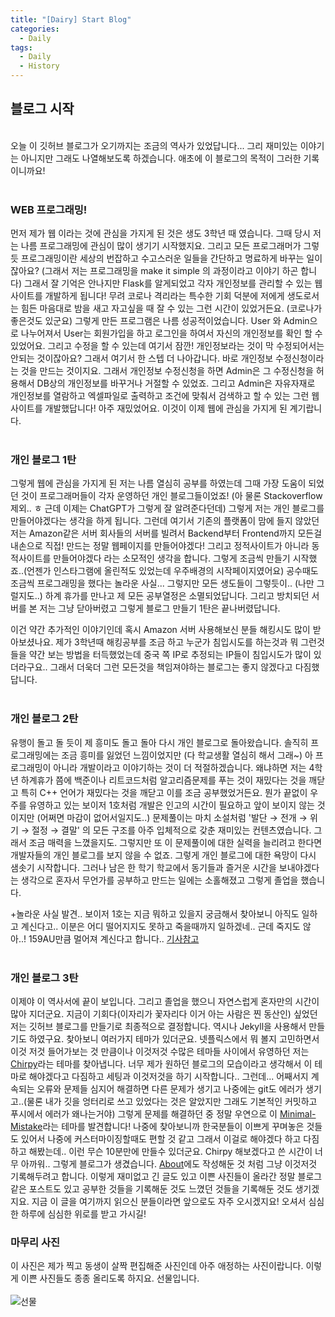 ```yaml
---
title: "[Dairy] Start Blog"
categories:
  - Daily
tags:
  - Daily
  - History
---
```


## **블로그 시작**
<br>
오늘 이 깃허브 블로그가 오기까지는 조금의 역사가 있었답니다... 그리 재미있는 이야기는 아니지만 그래도 나열해보도록 하겠습니다. 애초에 이 블로그의 목적이 그러한 기록이니까요!
<br><br>

### **WEB 프로그래밍!**
먼저 제가 웹 이라는 것에 관심을 가지게 된 것은 생도 3학년 때 였습니다. 그때 당시 저는 나름 프로그래밍에 관심이 많이 생기기 시작했지요. 그리고 모든 프로그래머가 그렇듯 프로그래밍이란 세상의 번잡하고 수고스러운 일들을 간단하고 명료하게 바꾸는 일이잖아요? (그래서 저는 프로그래밍을 make it simple 의 과정이라고 이야기 하곤 합니다) 그래서 잘 기억은 안나지만 Flask를 알게되었고 각자 개인정보를 관리할 수 있는 웹 사이트를 개발하게 됩니다! 무려 코로나 격리라는 특수한 기회 덕분에 저에게 생도로서는 힘든 마음대로 밤을 새고 자고싶을 때 잘 수 있는 그런 시간이 있었거든요. (코로나가 좋은것도 있군요) 그렇게 만든 프로그램은 나름 성공적이었습니다. User 와 Admin으로 나누어져서 User는 회원가입을 하고 로그인을 하여서 자신의 개인정보를 확인 할 수 있었어요. 그리고 수정을 할 수 있는데 여기서 잠깐! 개인정보라는 것이 막 수정되어서는 안되는 것이잖아요? 그래서 여기서 한 스텝 더 나아갑니다. 바로 개인정보 수정신청이라는 것을 만드는 것이지요. 그래서 개인정보 수정신청을 하면 Admin은 그 수정신청을 허용해서 DB상의 개인정보를 바꾸거나 거절할 수 있었죠. 그리고 Admin은 자유자재로 개인정보를 열람하고 엑셀파일로 출력하고 조건에 맞춰서 검색하고 할 수 있는 그런 웹사이트를 개발했답니다! 아주 재밌었어요. 이것이 이제 웹에 관심을 가지게 된 계기랍니다.
<br><br>

### **개인 블로그 1탄**
그렇게 웹에 관심을 가지게 된 저는 나름 열심히 공부를 하였는데 그때 가장 도움이 되었던 것이 프로그래머들이 각자 운영하던 개인 블로그들이었죠! (아 물론 Stackoverflow 제외.. ㅎ 근데 이제는 ChatGPT가 그렇게 잘 알려준다던데) 그렇게 저는 개인 블로그를 만들어야겠다는 생각을 하게 됩니다. 그런데 여기서 기존의 플랫폼이 맘에 들지 않았던 저는 Amazon같은 서버 회사들의 서버를 빌려서 Backend부터 Frontend까지 모든걸 내손으로 직접! 만드는 정말 웹페이지를 만들어야겠다! 그리고 정적사이트가 아니라 동적사이트를 만들어야겠다 라는 소모적인 생각을 합니다. 그렇게 조금씩 만들기 시작했죠..(언젠가 인스타그램에 올린적도 있었는데 우주배경의 시작페이지였어요) 공수때도 조금씩 프로그래밍을 했다는 놀라운 사실... 그렇지만 모든 생도들이 그렇듯이.. (나만 그럴지도..) 하계 휴가를 만나고 제 모든 공부열정은 소멸되었답니다. 그리고 방치되던 서버를 본 저는 그냥 닫아버렸고 그렇게 블로그 만들기 1탄은 끝나버렸답니다.
 
이건 약간 추가적인 이야기인데 혹시 Amazon 서버 사용해보신 분들 해킹시도 많이 받아보셨나요. 제가 3학년때 해킹공부를 조금 하고 누군가 침입시도를 하는것과 뭐 그런것들을 약간 보는 방법을 터득했었는데 중국 쪽 IP로 추정되는 IP들이 침입시도가 많이 있더라구요.. 그래서 더욱더 그런 모든것을 책임져야하는 블로그는 좋지 않겠다고 다짐했답니다.
<br><br>

### **개인 블로그 2탄**
유행이 돌고 돌 듯이 제 흥미도 돌고 돌아 다시 개인 블로그로 돌아왔습니다. 솔직히 프로그래밍에는 조금 흥미를 잃었던 느낌이었지만 (다 학교생활 열심히 해서 그래~) 아 프로그래밍이 아니라 개발이라고 이야기하는 것이 더 적절하겠습니다. 왜냐하면 저는 4학년 하계휴가 쯤에 백준이나 리트코드처럼 알고리즘문제를 푸는 것이 재밌다는 것을 깨닫고 특히 C++ 언어가 재밌다는 것을 깨닫고 이를 조금 공부했었거든요. 뭔가 끝없이 우주를 유영하고 있는 보이저 1호처럼 개발은 인고의 시간이 필요하고 앞이 보이지 않는 것이지만 (어쩌면 마감이 없어서일지도..) 문제풀이는 마치 소설처럼 '발단 → 전개 → 위기 → 절정 → 결말' 의 모든 구조를 아주 입체적으로 갖춘 재미있는 컨텐츠였습니다. 그래서 조금 매력을 느꼈을지도. 그렇지만 또 이 문제풀이에 대한 실력을 늘리려고 한다면 개발자들의 개인 블로그를 보지 않을 수 없죠. 그렇게 개인 블로그에 대한 욕망이 다시 샘솟기 시작합니다. 그러나 남은 한 학기 학교에서 동기들과 즐거운 시간을 보내야겠다는 생각으로 혼자서 무언가를 공부하고 만드는 일에는 소홀해졌고 그렇게 졸업을 했습니다.

+놀라운 사실 발견.. 보이저 1호는 지금 뭐하고 있을지 궁금해서 찾아보니 아직도 일하고 계신다고.. 이분은 어디 떨어지지도 못하고 죽을때까지 일하겠네.. 근데 죽지도 않아..! 159AU만큼 멀어져 계신다고 합니다.. [기사참고](https://nownews.seoul.co.kr/news/newsView.php?id=20230101601007)
<br><br>

### **개인 블로그 3탄**
이제야 이 역사서에 끝이 보입니다. 그리고 졸업을 했으니 자연스럽게 혼자만의 시간이 많아 지더군요. 지금이 기회다(이자리가 꽃자리다 이거 아는 사람은 찐 동산인) 싶었던 저는 깃허브 블로그를 만들기로 최종적으로 결정합니다.
역시나 Jekyll을 사용해서 만들기도 하였구요. 찾아보니 여러가지 테마가 있더군요. 넷플릭스에서 뭐 볼지 고민하면서 이것 저것 들어가보는 것 만큼이나 이것저것 수많은 테마들 사이에서 유영하던 저는 [Chirpy](https://chirpy.cotes.page/)라는 테마를 찾아냅니다. 너무 제가 원하던 블로그의 모습이라고 생각해서 이 테마로 해야겠다고 다짐하고 세팅과 이것저것을 하기 시작합니다.. 그런데... 어째서지 계속되는 오류와 문제들 심지어 해결하면 다른 문제가 생기고 나중에는 git도 에러가 생기고..(물론 내가 깃을 엉터리로 쓰고 있었다는 것은 알았지만 그래도 기본적인 커밋하고 푸시에서 에러가 왜나는거야) 그렇게 문제를 해결하던 중 정말 우연으로 이 [Minimal-Mistake](https://github.com/mmistakes/minimal-mistakes)라는 테마를 발견합니다! 나중에 찾아보니까 한국분들이 이쁘게 꾸며놓은 것들도 있어서 나중에 커스터마이징할때도 편할 것 같고 그래서 이걸로 해야겠다 하고 다짐하고 해봤는데.. 이런 무슨 10분만에 만들수 있더군요. Chirpy 해보겠다고 쓴 시간이 너무 아까워.. 그렇게 블로그가 생겼습니다. [About](https://benipine.github.io/about/)에도 작성해둔 것 처럼 그냥 이것저것 기록해두려고 합니다. 이렇게 재미없고 긴 글도 있고 이쁜 사진들이 올라간 정말 블로그 같은 포스트도 있고 공부한 것들을 기록해둔 것도 느꼈던 것들을 기록해둔 것도 생기겠지요. 지금 이 글을 여기까지 읽으신 분들이라면 앞으로도 자주 오시겠지요! 오셔서 심심한 하루에 심심한 위로를 받고 가시길!

### **마무리 사진**
이 사진은 제가 찍고 동생이 살짝 편집해준 사진인데 아주 애정하는 사진이랍니다. 이렇게 이쁜 사진들도 종종 올리도록 하지요. 선물입니다.
<br><br>
![선물](https://i.ibb.co/wNgdjpL/flim-Ver-Rim.jpg)